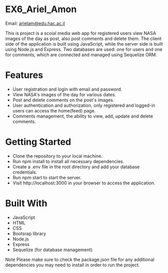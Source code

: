# EX6_Ariel_Amon
Email: arielam@edu.hac.ac.il

This is project is a scoial media web app for registered users view NASA images of the day as post, also post comments and delete them.
The client side of the application is built using JavaScript, while the server side is built using Node.js and Express. 
Two databases are used: one for users and one for comments, which are connected and managed using Sequelize ORM.

# Features
- User registration and login with email and password.
- View NASA's images of the day for various dates.
- Post and delete comments on the post's images.
- User authentication and authorization, only registered and logged-in users can access the home(feed) page.
- Comments management, the ability to view, add, update and delete comments.

# Getting Started
- Clone the repository to your local machine.
- Run npm install to install all necessary dependencies.
- Create a .env file in the root directory and add your database credentials.
- Run npm start to start the server.
- Visit http://localhost:3000 in your browser to access the application.

# Built With
- JavaScript
- HTML
- CSS
- Bootsrap library
- Node.js
- Express
- Sequelize (for database management)

Note
Please make sure to check the package.json file for any additional dependencies you may need to install in order to run the project.
